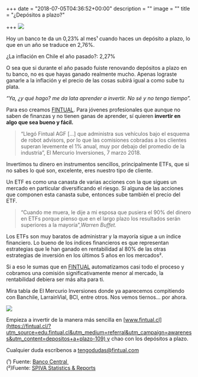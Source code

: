 +++
date = "2018-07-05T04:36:52+00:00"
description = ""
image = ""
title = "¿Depósitos a plazo?"

+++
![](https://cdn-images-1.medium.com/max/800/1*rpK6BEPYIaZ1vJijLxiHlw.png)

Hoy un banco te da un 0,23% al mes¹ cuando haces un depósito a plazo, lo que en un año se traduce en 2,76%.

¿La inflación en Chile el año pasado?: 2,27%

O sea que si durante el año pasado fuiste renovando depósitos a plazo en tu banco, no es que hayas ganado realmente mucho. Apenas lograste ganarle a la inflación y el precio de las cosas subirá igual a como sube tu plata.

_“Ya, ¿y qué hago? me da lata aprender a invertir. No sé y no tengo tiempo”._

Para eso creamos [FINTUAL](https://fintual.cl/?utm_source=edu.fintual.cl&utm_medium=referral&utm_campaign=awareness&utm_content=depositos+a+plazo-109). Para jóvenes profesionales que aunque no saben de finanzas y no tienen ganas de aprender, sí quieren **invertir en algo que sea bueno y fácil.**

> “Llegó Fintual AGF \[…\] que administra sus vehículos bajo el esquema de robot advisors, por lo que las comisiones cobradas a los clientes superan levemente el 1% anual, muy por debajo del promedio de la industria”, El Mercurio Inversiones, 7 marzo 2018.

Invertimos tu dinero en instrumentos sencillos, principalmente ETFs, que si no sabes lo qué son, excelente, eres nuestro tipo de cliente.

Un ETF es como una canasta de varias acciones con la que sigues un mercado en particular diversificando el riesgo. Si alguna de las acciones que componen esta canasta sube, entonces sube también el precio del ETF.

> “Cuando me muera, le dije a mi esposa que pusiera el 90% del dinero en ETFs porque pienso que en el largo plazo los resultados serán superiores a la mayoría”,_Warren Buffet._

Los ETFs son muy baratos de administrar y la mayoría sigue a un índice financiero. Lo bueno de los índices financieros es que representan estrategias que le han ganado en rentabilidad al 80% de las otras estrategias de inversión en los últimos 5 años en los mercados².

Si a eso le sumas que en [FINTUAL](https://fintual.cl/?utm_source=edu.fintual.cl&utm_medium=referral&utm_campaign=awareness&utm_content=depositos+a+plazo-109) automatizamos casi todo el proceso y cobramos una comisión significativamente menor al mercado, la rentabilidad debiera ser más alta para ti.

Mira tabla de El Mercurio Inversiones donde ya aparecemos compitiendo con Banchile, LarrainVial, BCI, entre otros. Nos vemos tiernos… por ahora.

![](/uploads/rsz_agf_noviembre.png)

Empieza a invertir de la manera más sencilla en [www.fintual.cl](https://fintual.cl/?utm_source=edu.fintual.cl&utm_medium=referral&utm_campaign=awareness&utm_content=depositos+a+plazo-109) y chao con los depósitos a plazo.

Cualquier duda escríbenos a tengodudas@fintual.com

(¹) Fuente: [Banco Central ](https://si3.bcentral.cl/Boletin/secure/boletin.aspx?idCanasta=PBMQW1191)  
(²)Fuente: [SPIVA Statistics & Reports](https://us.spindices.com/spiva/#/reports)